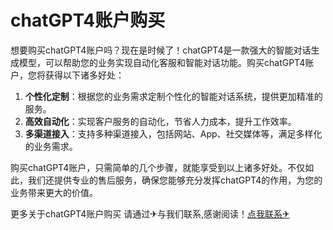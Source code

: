 # chatGPT4账户购买 

想要购买chatGPT4账户吗？现在是时候了！chatGPT4是一款强大的智能对话生成模型，可以帮助您的业务实现自动化客服和智能对话功能。购买chatGPT4账户，您将获得以下诸多好处：

1. **个性化定制**：根据您的业务需求定制个性化的智能对话系统，提供更加精准的服务。
2. **高效自动化**：实现客户服务的自动化，节省人力成本，提升工作效率。
3. **多渠道接入**：支持多种渠道接入，包括网站、App、社交媒体等，满足多样化的业务需求。

购买chatGPT4账户，只需简单的几个步骤，就能享受到以上诸多好处。不仅如此，我们还提供专业的售后服务，确保您能够充分发挥chatGPT4的作用，为您的业务带来更大的价值。

更多关于chatGPT4账户购买 请通过✈与我们联系,感谢阅读！[点我联系✈](https://help.G208.com)
